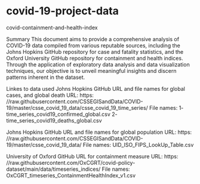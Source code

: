 # covid-19-project-data
covid-containment-and-health-index

Summary
This document aims to provide a comprehensive analysis of COVID-19 data compiled from various reputable sources, including the Johns Hopkins GitHub repository for case and fatality statistics, and the Oxford University GitHub repository for containment and health indices. Through the application of exploratory data analysis and data visualization techniques, our objective is to unveil meaningful insights and discern patterns inherent in the dataset. 

Linkes to data used
Johns Hopkins GitHub URL and file names for global cases, and global death
URL: https: //raw.githubusercontent.com/CSSEGISandData/COVID-19/master/csse_covid_19_data/csse_covid_19_time_series/
File names:
1- time_series_covid19_confirmed_global.csv
2- time_series_covid19_deaths_global.csv

Johns Hopkins GitHub URL and file names for global population
URL: https: //raw.githubusercontent.com/CSSEGISandData/COVID-19/master/csse_covid_19_data/
File names: UID_ISO_FIPS_LookUp_Table.csv

University of Oxford GitHub URL for containment measure
URL: https: //raw.githubusercontent.com/OxCGRT/covid-policy-dataset/main/data/timeseries_indices/
File names: OxCGRT_timeseries_ContainmentHealthIndex_v1.csv

